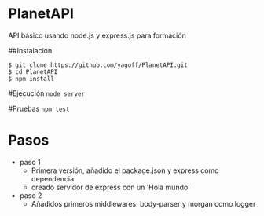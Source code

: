 # PlanetAPI
API básico usando node.js y express.js para formación

##Instalación
```
$ git clone https://github.com/yagoff/PlanetAPI.git
$ cd PlanetAPI
$ npm install
```
#Ejecución
`node server`

#Pruebas
`npm test`

# Pasos
- paso 1
  - Primera versión, añadido el package.json y express como dependencia
  - creado servidor de express con un 'Hola mundo'
- paso 2
  - Añadidos primeros middlewares: body-parser y morgan como logger
